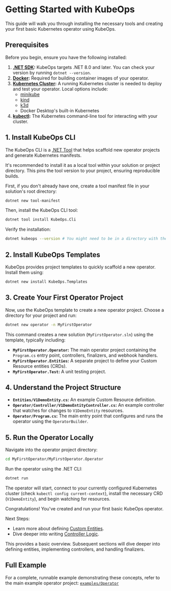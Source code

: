 # Getting Started with KubeOps

This guide will walk you through installing the necessary tools and creating your first basic Kubernetes operator using KubeOps.

## Prerequisites

Before you begin, ensure you have the following installed:

1.  **[.NET SDK](https://dotnet.microsoft.com/download):** KubeOps targets .NET 8.0 and later. You can check your version by running `dotnet --version`.
2.  **[Docker](https://www.docker.com/get-started):** Required for building container images of your operator.
3.  **[Kubernetes Cluster](https://kubernetes.io/docs/setup/):** A running Kubernetes cluster is needed to deploy and test your operator. Local options include:
    *   [minikube](https://minikube.sigs.k8s.io/docs/start/)
    *   [kind](https://kind.sigs.k8s.io/docs/user/quick-start/)
    *   [k3d](https://k3d.io/)
    *   Docker Desktop's built-in Kubernetes
4.  **[kubectl](https://kubernetes.io/docs/tasks/tools/install-kubectl/):** The Kubernetes command-line tool for interacting with your cluster.

## 1. Install KubeOps CLI

The KubeOps CLI is a [.NET Tool](https://docs.microsoft.com/en-us/dotnet/core/tools/global-tools) that helps scaffold new operator projects and generate Kubernetes manifests.

It's recommended to install it as a local tool within your solution or project directory. This pins the tool version to your project, ensuring reproducible builds.

First, if you don't already have one, create a tool manifest file in your solution's root directory:

```bash
dotnet new tool-manifest
```

Then, install the KubeOps CLI tool:

```bash
dotnet tool install KubeOps.Cli
```

Verify the installation:

```bash
dotnet kubeops --version # You might need to be in a directory with the tool-manifest
```

## 2. Install KubeOps Templates

KubeOps provides project templates to quickly scaffold a new operator. Install them using:

```bash
dotnet new install KubeOps.Templates
```

## 3. Create Your First Operator Project

Now, use the KubeOps template to create a new operator project. Choose a directory for your project and run:

```bash
dotnet new operator -n MyFirstOperator
```

This command creates a new solution (`MyFirstOperator.sln`) using the template, typically including:

*   **`MyFirstOperator.Operator`:** The main operator project containing the `Program.cs` entry point, controllers, finalizers, and webhook handlers.
*   **`MyFirstOperator.Entities`:** A separate project to define your Custom Resource entities (CRDs).
*   **`MyFirstOperator.Test`:** A unit testing project.

## 4. Understand the Project Structure

*   **`Entities/V1DemoEntity.cs`:** An example Custom Resource definition.
*   **`Operator/Controller/V1DemoEntityController.cs`:** An example controller that watches for changes to `V1DemoEntity` resources.
*   **`Operator/Program.cs`:** The main entry point that configures and runs the operator using the `OperatorBuilder`.

## 5. Run the Operator Locally

Navigate into the operator project directory:

```bash
cd MyFirstOperator/MyFirstOperator.Operator
```

Run the operator using the .NET CLI:

```bash
dotnet run
```

The operator will start, connect to your currently configured Kubernetes cluster (check `kubectl config current-context`), install the necessary CRD (`V1DemoEntity`), and begin watching for resources.

Congratulations! You've created and run your first basic KubeOps operator.

Next Steps:

*   Learn more about defining [Custom Entities](./custom-entities.md).
*   Dive deeper into writing [Controller Logic](./controllers.md).

This provides a basic overview. Subsequent sections will dive deeper into defining entities, implementing controllers, and handling finalizers.

## Full Example

For a complete, runnable example demonstrating these concepts, refer to the main example operator project:
[`examples/Operator`](../examples/Operator)
